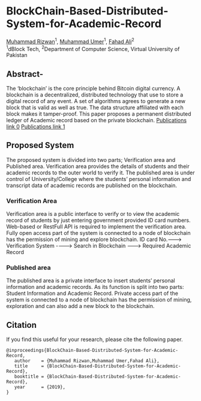# BlockChain-Based-Distributed-System-for-Academic-Record
[Muhammad Rizwan](https://rizwan3d.com/)<sup>1</sup>, [Muhammad Umer](https://www.facebook.com/its.Umer)<sup>1</sup>, [Fahad Ali](https://www.facebook.com/fahadalidarwin)<sup>2</sup>  
 <sup>1</sup>dBlock Tech, <sup>2</sup>Department of Computer Science, Virtual University of Pakistan

## Abstract- 
The ‘blockchain’ is the core principle behind Bitcoin digital currency. A blockchain is a decentralized, distributed technology that use to store a digital record of any event. A set of algorithms agrees to generate a new block that is valid as well as true. The data structure affiliated with each block makes it tamper-proof. This paper proposes a permanent distributed ledger of Academic record based on the private blockchain.
[Publications link 0](https://www.researchgate.net/publication/336170563_BlockChain_Based_Distributed_System_for_Academic_Record)
[Publications link 1](http://dblock.website/publications/BlockChain%20Based%20Distributed%20System%20for%20Academic%20Record.pdf)

## Proposed System
The proposed system is divided into two parts; Verification area and Published area. Verification area provides the details of students and their academic records to the outer world to verify it. The published area is under control of University/College where the students’ personal information and transcript data of academic records are published on the blockchain.
 
### Verification Area
Verification area is a public interface to verify or to view the academic record of students by just entering government provided ID card numbers. Web-based or RestFull API is required to implement the verification area. Fully open access part of the system is connected to a node of blockchain has the permission of mining and explore blockchain.
ID card No.---> Verification System ----> Search in Blockchain ---> Required Academic Record
### Published area
The published area is a private interface to insert students’ personal information and academic records. As its function is split into two parts: Student Information and Academic Record. Private access part of the system is connected to a node of blockchain has the permission of mining, exploration and can also add a new block to the blockchain.

## Citation

If you find this useful for your research, please cite the following paper.

```
@inproceedings{BlockChain-Based-Distributed-System-for-Academic-Record,
   author    = {Muhammad Rizwan,Muhammad Umer,Fahad Ali},
   title     = {BlockChain-Based-Distributed-System-for-Academic-Record},
   booktitle = {BlockChain-Based-Distributed-System-for-Academic-Record},   
   year      = {2019},
}
```
